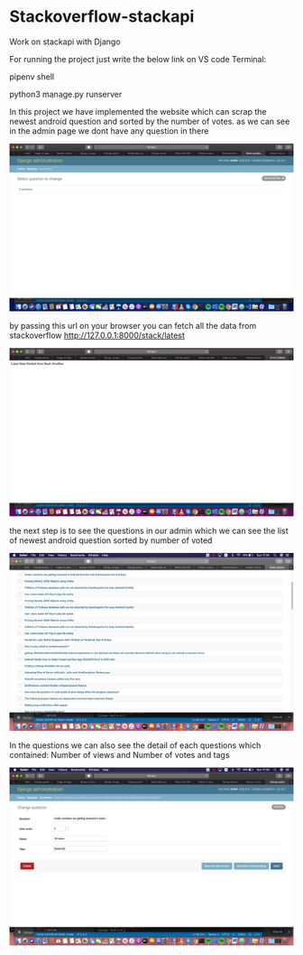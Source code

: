 # Stackoverflow-stackapi
Work on stackapi with Django

For running the project just write the below link on VS code Terminal:

pipenv shell

python3 manage.py runserver


In this project we have implemented the website which can scrap the newest android question and sorted by the number of votes.
as we can see in the admin page we dont have any question in there


![admin page](https://github.com/sadeghjalalian/Stackoverflow-django/blob/master/Screenshot%202019-12-08%20at%2017.23.40.png)


by passing this url on your browser you can fetch all the data from stackoverflow
http://127.0.0.1:8000/stack/latest

![fetch the newest post](https://github.com/sadeghjalalian/Stackoverflow-django/blob/master/Screenshot%202019-12-08%20at%2017.12.33.png)


the next step is to see the questions in our admin which we can see the list of newest android question sorted by number of voted

![list of questions](https://github.com/sadeghjalalian/Stackoverflow-django/blob/master/Screenshot%202019-12-08%20at%2017.34.00.png)

In the questions we can also see the detail of each questions which contained: Number of views and Number of votes and tags

![question detail](https://github.com/sadeghjalalian/Stackoverflow-django/blob/master/Screenshot%202019-12-08%20at%2017.34.24.png)
